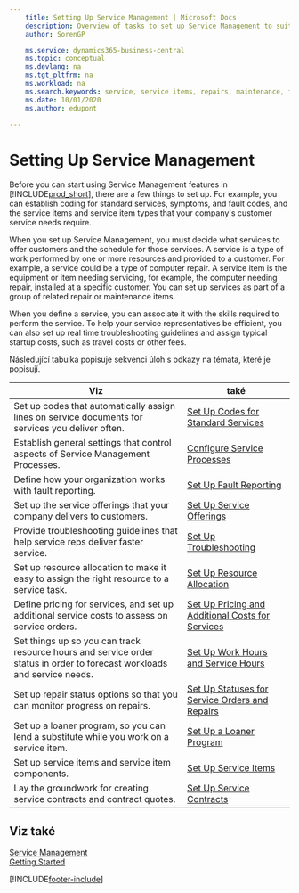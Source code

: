 ```yaml
---
    title: Setting Up Service Management | Microsoft Docs
    description: Overview of tasks to set up Service Management to suit the way that your organizations manages its services.
    author: SorenGP

    ms.service: dynamics365-business-central
    ms.topic: conceptual
    ms.devlang: na
    ms.tgt_pltfrm: na
    ms.workload: na
    ms.search.keywords: service, service items, repairs, maintenance, fix
    ms.date: 10/01/2020
    ms.author: edupont

---
```


# Setting Up Service Management
Before you can start using Service Management features in [!INCLUDE[prod_short](includes/prod_short.md)], there are a few things to set up. For example, you can establish coding for standard services, symptoms, and fault codes, and the service items and service item types that your company's customer service needs require.

When you set up Service Management, you must decide what services to offer customers and the schedule for those services. A service is a type of work performed by one or more resources and provided to a customer. For example, a service could be a type of computer repair. A service item is the equipment or item needing servicing, for example, the computer needing repair, installed at a specific customer. You can set up services as part of a group of related repair or maintenance items.

When you define a service, you can associate it with the skills required to perform the service. To help your service representatives be efficient, you can also set up real time troubleshooting guidelines and assign typical startup costs, such as travel costs or other fees.

Následující tabulka popisuje sekvenci úloh s odkazy na témata, které je popisují.

| Viz | také |
| --- | --- |
| Set up codes that automatically assign lines on service documents for services you deliver often. | [Set Up Codes for Standard Services](service-how-setup-service-coding.md) |
| Establish general settings that control aspects of Service Management Processes. | [Configure Service Processes](service-setup-service-processes.md) |
| Define how your organization works with fault reporting. | [Set Up Fault Reporting](service-how-setup-fault-reporting.md) |
| Set up the service offerings that your company delivers to customers. | [Set Up Service Offerings](service-how-setup-service-offerings.md) |
| Provide troubleshooting guidelines that help service reps deliver faster service. | [Set Up Troubleshooting](service-how-setup-troubleshooting.md) |
| Set up resource allocation to make it easy to assign the right resource to a service task. | [Set Up Resource Allocation](service-how-setup-resource-allocation.md) |
| Define pricing for services, and set up additional service costs to assess on service orders. | [Set Up Pricing and Additional Costs for Services](service-how-setup-service-costs-pricing.md) |
| Set things up so you can track resource hours and service order status in order to forecast workloads and service needs. | [Set Up Work Hours and Service Hours](service-how-setup-work-service-hours.md) |
| Set up repair status options so that you can monitor progress on repairs. | [Set Up Statuses for Service Orders and Repairs](service-order-repair-status.md) |
| Set up a loaner program, so you can lend a substitute while you work on a service item. | [Set Up a Loaner Program](service-how-setup-loaner-program.md) |
| Set up service items and service item components. | [Set Up Service Items](service-how-setup-service-items.md) |
| Lay the groundwork for creating service contracts and contract quotes. | [Set Up Service Contracts](service-how-setup-service-contracts.md) |

## Viz také
[Service Management](service-service.md)  
[Getting Started](product-get-started.md)


[!INCLUDE[footer-include](includes/footer-banner.md)]